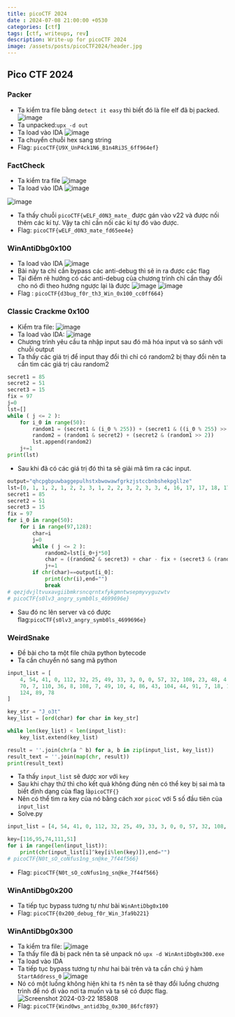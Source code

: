 ```yaml
---
title: picoCTF 2024
date : 2024-07-08 21:00:00 +0530
categories: [ctf]
tags: [ctf, writeups, rev]
description: Write-up for picoCTF 2024
image: /assets/posts/picoCTF2024/header.jpg
---
```

## Pico CTF 2024
### Packer
* Ta kiểm tra file bằng `detect it easy` thì biết đó là file elf đã bị packed.
![image](https://hackmd.io/_uploads/SJwff6vRp.png)
* Ta unpacked:`upx -d out`
* Ta load vào IDA
![image](https://hackmd.io/_uploads/SJAUNxsRa.png)
* Ta chuyển chuỗi hex sang string
* Flag: `picoCTF{U9X_UnP4ck1N6_B1n4Ri3S_6ff964ef}`
### FactCheck
* Ta kiểm tra file
![image](https://hackmd.io/_uploads/SJpi0AqRp.png)
* Ta load vào IDA
![image](https://hackmd.io/_uploads/rk76C0cAT.png)

![image](https://hackmd.io/_uploads/H1NRCA5AT.png)

* Ta thấy chuỗi `picoCTF{wELF_d0N3_mate_` được gán vào v22 và được nối thêm các kí tự. Vậy ta chỉ cần nối các kí tự đó vào được.
* Flag: `picoCTF{wELF_d0N3_mate_fd65ee4e}`
### WinAntiDbg0x100
* Ta load vào IDA 
![image](https://hackmd.io/_uploads/rkP-e1jR6.png)
* Bài này ta chỉ cần bypass các anti-debug thì sẽ in ra được các flag
* Tại điểm rẽ hướng có các anti-debug của chương trình chỉ cần thay đổi cho nó đi theo hướng ngược lại là được
![image](https://hackmd.io/_uploads/H1VBZyjRT.png)
![image](https://hackmd.io/_uploads/HyFOM1j0a.png)
* Flag : `picoCTF{d3bug_f0r_th3_Win_0x100_cc0ff664}`
### Classic Crackme 0x100
* Kiểm tra file:
![image](https://hackmd.io/_uploads/SkrAGys0T.png)
* Ta load vào IDA:
![image](https://hackmd.io/_uploads/rkVhsksAp.png)
* Chương trình yêu cầu ta nhập input sau đó mã hóa input và so sánh với chuỗi output
* Ta thấy các giá trị để input thay đổi thì chỉ có random2 bị thay đổi nên ta cần tìm các giá trị cảu random2
```python
secret1 = 85
secret2 = 51
secret3 = 15
fix = 97
j=0
lst=[]
while ( j <= 2 ):
    for i_0 in range(50):
        random1 = (secret1 & (i_0 % 255)) + (secret1 & ((i_0 % 255) >> 1))
        random2 = (random1 & secret2) + (secret2 & (random1 >> 2))
        lst.append(random2)
    j+=1
print(lst)
```
* Sau khi đã có các giá trị đó thì ta sẽ giải mã tìm ra các input.
```python
output="qhcpgbpuwbaggepulhstxbwowawfgrkzjstccbnbshekpgllze"
lst=[0, 1, 1, 2, 1, 2, 2, 3, 1, 2, 2, 3, 2, 3, 3, 4, 16, 17, 17, 18, 17, 18, 18, 19, 17, 18, 18, 19, 18, 19, 19, 20, 16, 17, 17, 18, 17, 18, 18, 19, 17, 18, 18, 19, 18, 19, 19, 20, 32, 33, 0, 1, 1, 2, 1, 2, 2, 3, 1, 2, 2, 3, 2, 3, 3, 4, 16, 17, 17, 18, 17, 18, 18, 19, 17, 18, 18, 19, 18, 19, 19, 20, 16, 17, 17, 18, 17, 18, 18, 19, 17, 18, 18, 19, 18, 19, 19, 20, 32, 33, 0, 1, 1, 2, 1, 2, 2, 3, 1, 2, 2, 3, 2, 3, 3, 4, 16, 17, 17, 18, 17, 18, 18, 19, 17, 18, 18, 19, 18, 19, 19, 20, 16, 17, 17, 18, 17, 18, 18, 19, 17, 18, 18, 19, 18, 19, 19, 20, 32, 33]
secret1 = 85
secret2 = 51
secret3 = 15
fix = 97
for i_0 in range(50):
    for i in range(97,128):
        char=i
        j=0
        while ( j <= 2 ):
            random2=lst[i_0+j*50]
            char = ((random2 & secret3) + char - fix + (secret3 & (random2 >> 4))) % 26 + fix
            j+=1
        if chr(char)==output[i_0]:
            print(chr(i),end="")
            break
# qezjdvjltvuxavgiibmkrsncqrntxfykgmntwsepmyvyguzwtv
# picoCTF{s0lv3_angry_symb0ls_4699696e}
```
* Sau đó nc lên server và có được flag:`picoCTF{s0lv3_angry_symb0ls_4699696e}`
### WeirdSnake
* Đề bài cho ta một file chứa python bytecode 
* Ta cần chuyển nó sang mã python 

```python
input_list = [
    4, 54, 41, 0, 112, 32, 25, 49, 33, 3, 0, 0, 57, 32, 108, 23, 48, 4, 9, 
    70, 7, 110, 36, 8, 108, 7, 49, 10, 4, 86, 43, 104, 44, 91, 7, 18, 106, 
    124, 89, 78
]

key_str = "J_o3t"
key_list = [ord(char) for char in key_str]

while len(key_list) < len(input_list):
    key_list.extend(key_list)

result = ''.join(chr(a ^ b) for a, b in zip(input_list, key_list))
result_text = ''.join(map(chr, result))
print(result_text)
```

* Ta thấy `input_list` sẽ được xor với `key` 
* Sau khi chạy thử thì cho kết quả không đúng nên có thể key bị sai mà ta biết định dạng của flag là`picoCTF{}` 
* Nên có thể tìm ra key của nó bằng cách xor `picoC` với 5 số đầu tiên của `input_list`
* Solve.py
```python
input_list = [4, 54, 41, 0, 112, 32, 25, 49, 33, 3, 0, 0, 57, 32, 108, 23, 48, 4, 9, 70, 7, 110, 36, 8, 108, 7, 49, 10, 4, 86, 43, 104, 44, 91, 7, 18, 106, 124, 89, 78]

key=[116,95,74,111,51]
for i in range(len(input_list)):
    print(chr(input_list[i]^key[i%len(key)]),end="")
# picoCTF{N0t_sO_coNfus1ng_sn@ke_7f44f566}
```
* Flag: `picoCTF{N0t_sO_coNfus1ng_sn@ke_7f44f566}`
### WinAntiDbg0x200
* Ta tiếp tục bypass tương tự như bài `WinAntiDbg0x100` 
* Flag: `picoCTF{0x200_debug_f0r_Win_3fa9b221}`
### WinAntiDbg0x300
* Ta kiểm tra file:
![image](https://hackmd.io/_uploads/rk-lggsRa.png)
* Ta thấy file đã bị pack nên ta sẽ unpack nó `upx -d WinAntiDbg0x300.exe`
* Ta load vào IDA 
* Ta tiếp tục bypass tương tự như hai bài trên và ta cần chú ý hàm `StartAddress_0`
![image](https://hackmd.io/_uploads/r1ogmls0p.png)
* Nó có một luồng không hiện khi ta `f5` nên ta sẽ thay đổi luồng chương trình để nó đi vào nơi ta muốn và ta sẽ có được flag.
![Screenshot 2024-03-22 185808](https://hackmd.io/_uploads/HJUKmgj06.png)
* Flag: `picoCTF{Wind0ws_antid3bg_0x300_86fcf897}`
